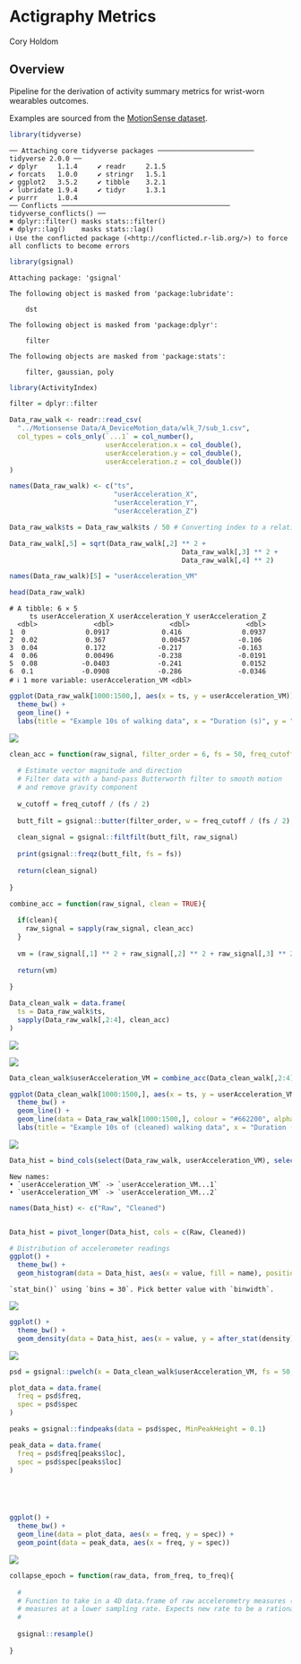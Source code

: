 # Actigraphy Metrics
Cory Holdom

## Overview

Pipeline for the derivation of activity summary metrics for wrist-worn
wearables outcomes.

Examples are sourced from the [MotionSense
dataset](https://www.kaggle.com/datasets/malekzadeh/motionsense-dataset).

``` r
library(tidyverse)
```

    ── Attaching core tidyverse packages ──────────────────────── tidyverse 2.0.0 ──
    ✔ dplyr     1.1.4     ✔ readr     2.1.5
    ✔ forcats   1.0.0     ✔ stringr   1.5.1
    ✔ ggplot2   3.5.2     ✔ tibble    3.2.1
    ✔ lubridate 1.9.4     ✔ tidyr     1.3.1
    ✔ purrr     1.0.4     
    ── Conflicts ────────────────────────────────────────── tidyverse_conflicts() ──
    ✖ dplyr::filter() masks stats::filter()
    ✖ dplyr::lag()    masks stats::lag()
    ℹ Use the conflicted package (<http://conflicted.r-lib.org/>) to force all conflicts to become errors

``` r
library(gsignal)
```


    Attaching package: 'gsignal'

    The following object is masked from 'package:lubridate':

        dst

    The following object is masked from 'package:dplyr':

        filter

    The following objects are masked from 'package:stats':

        filter, gaussian, poly

``` r
library(ActivityIndex)

filter = dplyr::filter
```

``` r
Data_raw_walk <- readr::read_csv(
  "../Motionsense Data/A_DeviceMotion_data/wlk_7/sub_1.csv",
  col_types = cols_only(`...1` = col_number(),
                        userAcceleration.x = col_double(),
                        userAcceleration.y = col_double(),
                        userAcceleration.z = col_double())
)

names(Data_raw_walk) <- c("ts",
                          "userAcceleration_X",
                          "userAcceleration_Y",
                          "userAcceleration_Z")

Data_raw_walk$ts = Data_raw_walk$ts / 50 # Converting index to a relative time in seconds

Data_raw_walk[,5] = sqrt(Data_raw_walk[,2] ** 2 +
                                           Data_raw_walk[,3] ** 2 +
                                           Data_raw_walk[,4] ** 2)

names(Data_raw_walk)[5] = "userAcceleration_VM"

head(Data_raw_walk)
```

    # A tibble: 6 × 5
         ts userAcceleration_X userAcceleration_Y userAcceleration_Z
      <dbl>              <dbl>              <dbl>              <dbl>
    1  0               0.0917             0.416               0.0937
    2  0.02            0.367              0.00457            -0.106 
    3  0.04            0.172             -0.217              -0.163 
    4  0.06            0.00496           -0.238              -0.0191
    5  0.08           -0.0403            -0.241               0.0152
    6  0.1            -0.0908            -0.286              -0.0346
    # ℹ 1 more variable: userAcceleration_VM <dbl>

``` r
ggplot(Data_raw_walk[1000:1500,], aes(x = ts, y = userAcceleration_VM)) +
  theme_bw() +
  geom_line() +
  labs(title = "Example 10s of walking data", x = "Duration (s)", y = "Vector magnitude of Acceleration (g)")
```

![](Actigraphy-Metrics_files/figure-commonmark/Importing%20Data-1.png)

``` r
clean_acc = function(raw_signal, filter_order = 6, fs = 50, freq_cutoff = c(0.1, 20)){
  
  # Estimate vector magnitude and direction 
  # Filter data with a band-pass Butterworth filter to smooth motion
  # and remove gravity component
  
  w_cutoff = freq_cutoff / (fs / 2)
  
  butt_filt = gsignal::butter(filter_order, w = freq_cutoff / (fs / 2), type = "pass")
  
  clean_signal = gsignal::filtfilt(butt_filt, raw_signal)
  
  print(gsignal::freqz(butt_filt, fs = fs))
  
  return(clean_signal)
  
}

combine_acc = function(raw_signal, clean = TRUE){
  
  if(clean){
    raw_signal = sapply(raw_signal, clean_acc)
  }
  
  vm = (raw_signal[,1] ** 2 + raw_signal[,2] ** 2 + raw_signal[,3] ** 2)**0.5
  
  return(vm)
  
}
```

``` r
Data_clean_walk = data.frame(
  ts = Data_raw_walk$ts,
  sapply(Data_raw_walk[,2:4], clean_acc)
)
```

![](Actigraphy-Metrics_files/figure-commonmark/Cleaned%20walking%20data-1.png)

![](Actigraphy-Metrics_files/figure-commonmark/Cleaned%20walking%20data-2.png)

``` r
Data_clean_walk$userAcceleration_VM = combine_acc(Data_clean_walk[,2:4], clean = F)

ggplot(Data_clean_walk[1000:1500,], aes(x = ts, y = userAcceleration_VM)) +
  theme_bw() +
  geom_line() +
  geom_line(data = Data_raw_walk[1000:1500,], colour = "#662200", alpha = 0.4) +
  labs(title = "Example 10s of (cleaned) walking data", x = "Duration (s)", y = "Acceleration magnitude (g)")
```

![](Actigraphy-Metrics_files/figure-commonmark/Cleaned%20walking%20data-3.png)

``` r
Data_hist = bind_cols(select(Data_raw_walk, userAcceleration_VM), select(Data_clean_walk, userAcceleration_VM))
```

    New names:
    • `userAcceleration_VM` -> `userAcceleration_VM...1`
    • `userAcceleration_VM` -> `userAcceleration_VM...2`

``` r
names(Data_hist) <- c("Raw", "Cleaned")


Data_hist = pivot_longer(Data_hist, cols = c(Raw, Cleaned))

# Distribution of accelerometer readings
ggplot() +
  theme_bw() +
  geom_histogram(data = Data_hist, aes(x = value, fill = name), position = "identity", alpha = 0.4)
```

    `stat_bin()` using `bins = 30`. Pick better value with `binwidth`.

![](Actigraphy-Metrics_files/figure-commonmark/Summary%20of%20accelerometer%20characteristics%20post-filtering-1.png)

``` r
ggplot() +
  theme_bw() +
  geom_density(data = Data_hist, aes(x = value, y = after_stat(density), fill = name), position = "identity", alpha = 0.4)
```

![](Actigraphy-Metrics_files/figure-commonmark/Summary%20of%20accelerometer%20characteristics%20post-filtering-2.png)

``` r
psd = gsignal::pwelch(x = Data_clean_walk$userAcceleration_VM, fs = 50, window = 1000, detrend = "short-mean")

plot_data = data.frame(
  freq = psd$freq,
  spec = psd$spec
)

peaks = gsignal::findpeaks(data = psd$spec, MinPeakHeight = 0.1)

peak_data = data.frame(
  freq = psd$freq[peaks$loc],
  spec = psd$spec[peaks$loc]
)





ggplot() +
  theme_bw() +
  geom_line(data = plot_data, aes(x = freq, y = spec)) +
  geom_point(data = peak_data, aes(x = freq, y = spec))
```

![](Actigraphy-Metrics_files/figure-commonmark/unnamed-chunk-1-1.png)

``` r
collapse_epoch = function(raw_data, from_freq, to_freq){
  
  #
  # Function to take in a 4D data.frame of raw accelerometry measures (time + 3axes) and return a 4D data.frame of 
  # measures at a lower sampling rate. Expects new rate to be a rational factor of previous rate.
  #
  
  gsignal::resample()
  
}
```
